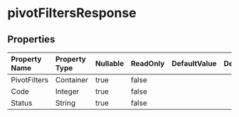 # **pivotFiltersResponse**

 

## **Properties**

| Property Name | Property Type | Nullable |  ReadOnly | DefaultValue | Description | 
| :- | :- | :- |:- |  :- | :- |
|PivotFilters|Container|true|false |  ||
|Code|Integer|true|false |  ||
|Status|String|true|false |  ||

